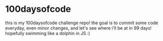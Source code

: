 # 100daysofcode
this is my 100daysofcode challenge repo!
the goal is to commit some code everyday, even minor changes, and let's see where i'll be at in 99 days!
hopefully swimming like a dolphin in JS :)
